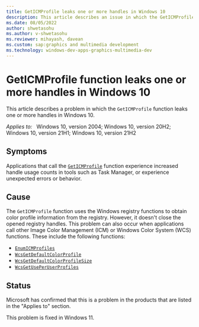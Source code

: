 ```yaml
---
title: GetICMProfile leaks one or more handles in Windows 10
description: This article describes an issue in which the GetICMProfile function doesn't close one or more registry handles in Windows 10.
ms.date: 08/05/2022
author: shwetasohu
ms.author: v-shwetasohu
ms.reviewer: mihayash, davean 
ms.custom: sap:graphics and multimedia development
ms.technology: windows-dev-apps-graphics-multimedia-dev
---
```

# GetICMProfile function leaks one or more handles in Windows 10

This article describes a problem in which the `GetICMProfile` function leaks one or more handles in Windows 10.

_Applies to:_ &nbsp; Windows 10, version 2004; Windows 10, version 20H2; Windows 10, version 21H1; Windows 10, version 21H2

## Symptoms

Applications that call the [`GetICMProfile`](/previous-versions/ms536585(v=vs.85)) function experience increased handle usage counts in tools such as Task Manager, or experience unexpected errors or behavior.

## Cause

The `GetICMProfile` function uses the Windows registry functions to obtain color profile information from the registry. However, it doesn't close the opened registry handles. This problem can also occur when applications call other Image Color Management (ICM) or Windows Color System (WCS) functions. These include the following functions:
- [`EnumICMProfiles`](/previous-versions/ms536595(v=vs.85))
- [`WcsGetDefaultColorProfile`](/previous-versions/ms536874(v=vs.85))
- [`WcsGetDefaultColorProfileSize`](/previous-versions/ms536875(v=vs.85))
- [`WcsGetUsePerUserProfiles`](/previous-versions/ms536877(v=vs.85))

## Status

Microsoft has confirmed that this is a problem in the products that are listed in the "Applies to" section.

This problem is fixed in Windows 11.
